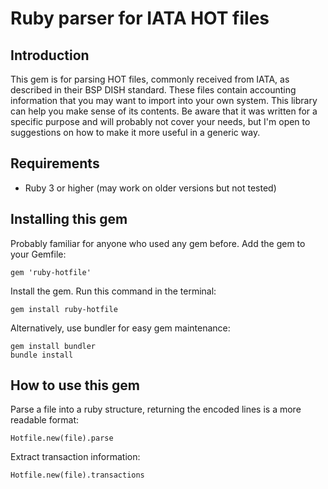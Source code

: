 # Ruby parser for IATA HOT files

## Introduction

This gem is for parsing HOT files, commonly received from IATA, as described in their BSP DISH standard. These files
contain accounting information that you may want to import into your own system. This library can help you make
sense of its contents. Be aware that it was written for a specific purpose and will probably not cover your
needs, but I'm open to suggestions on how to make it more useful in a generic way.

## Requirements

- Ruby 3 or higher (may work on older versions but not tested)

## Installing this gem

Probably familiar for anyone who used any gem before. Add the gem to your Gemfile:

    gem 'ruby-hotfile'

Install the gem. Run this command in the terminal:

    gem install ruby-hotfile

Alternatively, use bundler for easy gem maintenance:

    gem install bundler
    bundle install

## How to use this gem

Parse a file into a ruby structure, returning the encoded lines is a more readable format:

    Hotfile.new(file).parse

Extract transaction information:

    Hotfile.new(file).transactions
